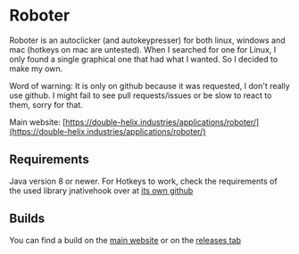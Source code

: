 # Roboter

Roboter is an autoclicker (and autokeypresser) for both linux, windows and mac (hotkeys on mac are untested). When I searched for one for Linux, I only found a single graphical one that had what I wanted. So I decided to make my own.

Word of warning: It is only on github because it was requested, I don't really use github. I might fail to see pull requests/issues or be slow to react to them, sorry for that.

Main website: [https://double-helix.industries/applications/roboter/](https://double-helix.industries/applications/roboter/)

## Requirements

Java version 8 or newer.
For Hotkeys to work, check the requirements of the used library jnativehook over at [its own github]([https://github.com/kwhat/jnativehook](https://github.com/kwhat/jnativehook))

## Builds

You can find a build on the [main website](https://double-helix.industries/applications/roboter/) or on the [releases tab](https://github.com/Akhlys/Roboter/releases/)
